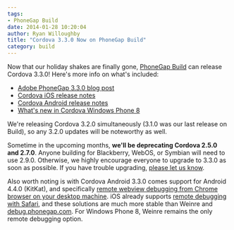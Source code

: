 ```yaml
---
tags:
- PhoneGap Build
date: 2014-01-28 10:20:04
author: Ryan Willoughby
title: "Cordova 3.3.0 Now on PhoneGap Build"
category: build
---
```


Now that our holiday shakes are finally gone, [PhoneGap Build](http://build.phonegap.com) can release Cordova 3.3.0! Here's more info on what's included:

 * [Adobe PhoneGap 3.3.0 blog post](http://phonegap.com/blog/2013/12/13/phonegap-release/)
 * [Cordova iOS release notes](https://github.com/apache/cordova-ios/blob/master/RELEASENOTES.md)
 * [Cordova Android release notes](https://github.com/apache/cordova-android/blob/master/RELEASENOTES.md)
 * [What's new in Cordova Windows Phone 8](http://cordova.apache.org/announcements/2013/12/16/cordova-330.html#whats_new_in_windows_phone_7__8)
 
We're releasing Cordova 3.2.0 simultaneously (3.1.0 was our last release on Build), so any 3.2.0 updates will be noteworthy as well.

Sometime in the upcoming months, <b>we'll be deprecating Cordova 2.5.0 and 2.7.0</b>. Anyone building for Blackberry, WebOS, or Symbian will need to use 2.9.0. Otherwise, we highly encourage everyone to upgrade to 3.3.0 as soon as possible. If you have trouble upgrading, [please let us know](http://community.phonegap.com/nitobi).

Also worth noting is with Cordova Android 3.3.0 comes support for Android 4.4.0 (KitKat), and specifically [remote webview debugging from Chrome browser on your desktop machine](https://developers.google.com/chrome-developer-tools/docs/remote-debugging). iOS already supports [remote debugging with Safari](http://moduscreate.com/enable-remote-web-inspector-in-ios-6/), and these solutions are much more stable than Weinre and [debug.phonegap.com](http://debug.phonegap.com). For Windows Phone 8, Weinre remains the only remote debugging option.